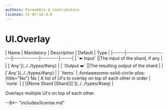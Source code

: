 ```yaml
---
authors: Formabble & contributors
license: CC-BY-SA-4.0
---
```



# UI.Overlay

<div class="sh-parameters" markdown="1">
| Name | Mandatory | Description | Default | Type |
|------|---------------------|-------------|---------|------|
| `⬅️ Input` ||The input of the shard, if any | | [`Any`](../../types/#any) |
| `Output ➡️` ||The resulting output of the shard | | [`Any`](../../types/#any) |
| `Items` | :fontawesome-solid-circle-plus:{title="No"} No  | A list of UI's to overlay on top of each other in order | `none` | [`[[None Shard [Shard]]]`](../../types/#seq) |

</div>

Overlays multiple UI's on top of each other.

--8<-- "includes/license.md"


